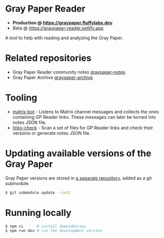 # Gray Paper Reader

- **Production @ https://graypaper.fluffylabs.dev**
- Beta @ https://graypaper-reader.netlify.app

A tool to help with reading and analyzing the Gray Paper.

# Related repositories
- Gray Paper Reader community notes [graypaper-notes](https://github.com/fluffylabs/graypaper-notes).
- Gray Paper Archive [graypaper-archive](https://github.com/fluffylabs/graypaper-archive).

# Tooling

- [matrix-bot](./tools/matrix-bot) - Listens to Matrix channel messages and
  collects the ones containing GP Reader links. These messages can later be
  turned into notes JSON file.
- [links-check](./tools/links-check) - Scan a set of files for GP Reader links
  and check their versions or generate notes JSON file.

# Updating available versions of the Gray Paper

Gray Paper versions are stored in [a separate repository](https://github.com/fluffylabs/graypaper-archive),
added as a git submodule.

```bash
$ git submodule update --init 
```

# Running locally

```bash
$ npm ci      # install dependencies
$ npm run dev # run the development version
```



